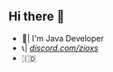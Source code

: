 ## Hi there 👋

- 🍵| I'm Java Developer
- 📞| _[discord.com/zioxs](https://discord.com/users/466609790282629130)_
- 🇮🇩
<!--
**Zioxs/zioxs** is a ✨ _special_ ✨ repository because its `README.md` (this file) appears on your GitHub profile.

Here are some ideas to get you started:

- 🔭 I’m currently working on ...
- 🌱 I’m currently learning ...
- 👯 I’m looking to collaborate on ...
- 🤔 I’m looking for help with ...
- 💬 Ask me about ...
- 📫 How to reach me: ...
- 😄 Pronouns: ...
- ⚡ Fun fact: ...
-->
